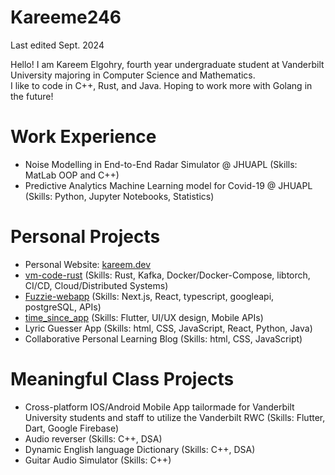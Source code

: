# Kareeme246

Last edited Sept. 2024

Hello! I am Kareem Elgohry, fourth year undergraduate student at Vanderbilt University majoring in Computer Science and Mathematics. \
I like to code in C++, Rust, and Java. Hoping to work more with Golang in the future!

# Work Experience
  
  * Noise Modelling in End-to-End Radar Simulator @ JHUAPL (Skills: MatLab OOP and C++)
  * Predictive Analytics Machine Learning model for Covid-19 @ JHUAPL (Skills: Python, Jupyter Notebooks, Statistics)

# Personal Projects

  * Personal Website: [kareem.dev](https://kareemdev.vercel.app/)
  * [vm-code-rust](https://github.com/Kareeme246/vm-code-rust) (Skills: Rust, Kafka, Docker/Docker-Compose, libtorch, CI/CD, Cloud/Distributed Systems)
  * [Fuzzie-webapp](https://github.com/Kareeme246/fuzzie-webapp) (Skills: Next.js, React, typescript, googleapi, postgreSQL, APIs)
  * [time_since_app](https://github.com/Kareeme246/time_since_app) (Skills: Flutter, UI/UX design, Mobile APIs)
  * Lyric Guesser App (Skills: html, CSS, JavaScript, React, Python, Java)
  * Collaborative Personal Learning Blog (Skills: html, CSS, JavaScript)

# Meaningful Class Projects

  * Cross-platform IOS/Android Mobile App tailormade for Vanderbilt University students and staff to utilize the Vanderbilt RWC (Skills: Flutter, Dart, Google Firebase)
  * Audio reverser (Skills: C++, DSA)
  * Dynamic English language Dictionary (Skills: C++, DSA)
  * Guitar Audio Simulator (Skills: C++)
